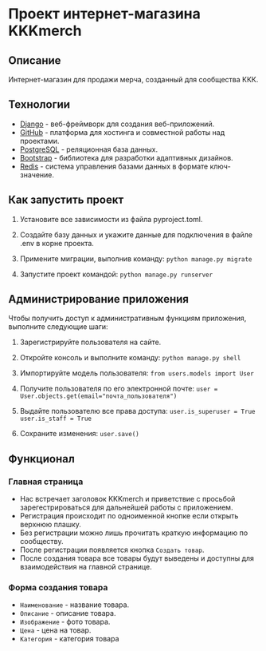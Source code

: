 # Проект интернет-магазина KKKmerch

## Описание
Интернет-магазин для продажи мерча, созданный для сообщества ККК.

## Технологии
- [Django](https://docs.djangoproject.com/en/5.2/) - веб-фреймворк для создания веб-приложений.
- [GitHub](https://docs.github.com/ru) - платформа для хостинга и совместной работы над проектами.
- [PostgreSQL](https://www.postgresql.org/docs/) - реляционная база данных.
- [Bootstrap](https://getbootstrap.com/docs/5.3/getting-started/introduction/) - библиотека для разработки адаптивных дизайнов.
- [Redis](https://github.com/microsoftarchive/redis) - система управления базами данных в формате ключ-значение.

## Как запустить проект
1. Установите все зависимости из файла pyproject.toml.
2. Создайте базу данных и укажите данные для подключения в файле .env в корне проекта.
3. Примените миграции, выполнив команду:
      `python manage.py migrate`
   
4. Запустите проект командой:
      `python manage.py runserver`
   

## Администрирование приложения
Чтобы получить доступ к административным функциям приложения, выполните следующие шаги:

1. Зарегистрируйте пользователя на сайте.
2. Откройте консоль и выполните команду:
      `python manage.py shell`
   
3. Импортируйте модель пользователя:
      `from users.models import User`
   
4. Получите пользователя по его электронной почте:
      `user = User.objects.get(email="почта_пользователя")`
   
5. Выдайте пользователю все права доступа:
      `user.is_superuser = True
       user.is_staff = True`
   
6. Сохраните изменения:
      `user.save()`
    

## Функционал
### Главная страница
- Нас встречает заголовок KKKmerch и приветствие с просьбой зарегестрироваться для дальнейшей работы с приложением.
- Регистрация происходит по одноименной кнопке если открыть верхнюю плашку.
- Без регистрации можно лишь прочитать краткую информацию по сообществу.
- После регистрации появляется кнопка `Создать товар`.
- После создания товара все товары будут выведены и доступны для взаимодействия на главной странице.

### Форма создания товара
- `Наименование` - название товара.
- `Описание` - описание товара.
- `Изображение` - фото товара.
- `Цена` - цена на товар.
- `Категория` - категория товара
